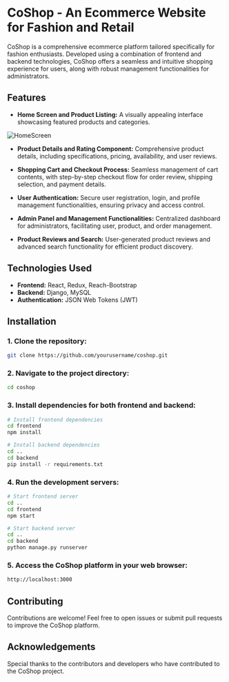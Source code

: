 # CoShop - An Ecommerce Website for Fashion and Retail

CoShop is a comprehensive ecommerce platform tailored specifically for fashion enthusiasts. Developed using a combination of frontend and backend technologies, CoShop offers a seamless and intuitive shopping experience for users, along with robust management functionalities for administrators.

## Features

- **Home Screen and Product Listing:** A visually appealing interface showcasing featured products and categories.
  
![HomeScreen](https://github.com/hemanthsaich/CoShop/assets/91429511/a4609664-cf59-4c41-a5e0-4b5b7fc948d8)

- **Product Details and Rating Component:** Comprehensive product details, including specifications, pricing, availability, and user reviews.
  
- **Shopping Cart and Checkout Process:** Seamless management of cart contents, with step-by-step checkout flow for order review, shipping selection, and payment details.
  
- **User Authentication:** Secure user registration, login, and profile management functionalities, ensuring privacy and access control.
  
- **Admin Panel and Management Functionalities:** Centralized dashboard for administrators, facilitating user, product, and order management.
  
- **Product Reviews and Search:** User-generated product reviews and advanced search functionality for efficient product discovery.
  

## Technologies Used

- **Frontend:** React, Redux, Reach-Bootstrap
- **Backend:** Django, MySQL
- **Authentication:** JSON Web Tokens (JWT)

## Installation

### 1. Clone the repository:

```bash
git clone https://github.com/yourusername/coshop.git
```

### 2. Navigate to the project directory:
```bash
cd coshop
```
### 3. Install dependencies for both frontend and backend:

```bash
# Install frontend dependencies
cd frontend
npm install

# Install backend dependencies
cd ..
cd backend
pip install -r requirements.txt
```

### 4. Run the development servers:

```bash
# Start frontend server
cd ..
cd frontend
npm start

# Start backend server
cd ..
cd backend
python manage.py runserver
```

### 5. Access the CoShop platform in your web browser:
```bash
http://localhost:3000
```

## Contributing
Contributions are welcome! Feel free to open issues or submit pull requests to improve the CoShop platform.

## Acknowledgements
Special thanks to the contributors and developers who have contributed to the CoShop project.
